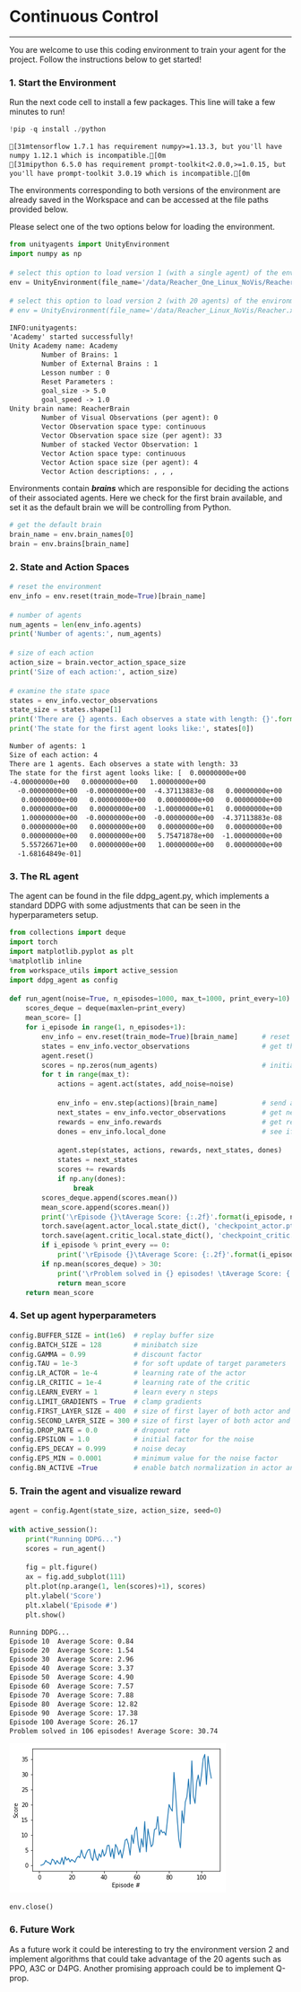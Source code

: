# Continuous Control

---

You are welcome to use this coding environment to train your agent for the project.  Follow the instructions below to get started!

### 1. Start the Environment

Run the next code cell to install a few packages.  This line will take a few minutes to run!


```python
!pip -q install ./python
```

    [31mtensorflow 1.7.1 has requirement numpy>=1.13.3, but you'll have numpy 1.12.1 which is incompatible.[0m
    [31mipython 6.5.0 has requirement prompt-toolkit<2.0.0,>=1.0.15, but you'll have prompt-toolkit 3.0.19 which is incompatible.[0m


The environments corresponding to both versions of the environment are already saved in the Workspace and can be accessed at the file paths provided below.  

Please select one of the two options below for loading the environment.


```python
from unityagents import UnityEnvironment
import numpy as np

# select this option to load version 1 (with a single agent) of the environment
env = UnityEnvironment(file_name='/data/Reacher_One_Linux_NoVis/Reacher_One_Linux_NoVis.x86_64')

# select this option to load version 2 (with 20 agents) of the environment
# env = UnityEnvironment(file_name='/data/Reacher_Linux_NoVis/Reacher.x86_64')
```

    INFO:unityagents:
    'Academy' started successfully!
    Unity Academy name: Academy
            Number of Brains: 1
            Number of External Brains : 1
            Lesson number : 0
            Reset Parameters :
    		goal_size -> 5.0
    		goal_speed -> 1.0
    Unity brain name: ReacherBrain
            Number of Visual Observations (per agent): 0
            Vector Observation space type: continuous
            Vector Observation space size (per agent): 33
            Number of stacked Vector Observation: 1
            Vector Action space type: continuous
            Vector Action space size (per agent): 4
            Vector Action descriptions: , , , 


Environments contain **_brains_** which are responsible for deciding the actions of their associated agents. Here we check for the first brain available, and set it as the default brain we will be controlling from Python.


```python
# get the default brain
brain_name = env.brain_names[0]
brain = env.brains[brain_name]
```

### 2. State and Action Spaces


```python
# reset the environment
env_info = env.reset(train_mode=True)[brain_name]

# number of agents
num_agents = len(env_info.agents)
print('Number of agents:', num_agents)

# size of each action
action_size = brain.vector_action_space_size
print('Size of each action:', action_size)

# examine the state space 
states = env_info.vector_observations
state_size = states.shape[1]
print('There are {} agents. Each observes a state with length: {}'.format(states.shape[0], state_size))
print('The state for the first agent looks like:', states[0])
```

    Number of agents: 1
    Size of each action: 4
    There are 1 agents. Each observes a state with length: 33
    The state for the first agent looks like: [  0.00000000e+00  -4.00000000e+00   0.00000000e+00   1.00000000e+00
      -0.00000000e+00  -0.00000000e+00  -4.37113883e-08   0.00000000e+00
       0.00000000e+00   0.00000000e+00   0.00000000e+00   0.00000000e+00
       0.00000000e+00   0.00000000e+00  -1.00000000e+01   0.00000000e+00
       1.00000000e+00  -0.00000000e+00  -0.00000000e+00  -4.37113883e-08
       0.00000000e+00   0.00000000e+00   0.00000000e+00   0.00000000e+00
       0.00000000e+00   0.00000000e+00   5.75471878e+00  -1.00000000e+00
       5.55726671e+00   0.00000000e+00   1.00000000e+00   0.00000000e+00
      -1.68164849e-01]


### 3. The RL agent 

The agent can be found in the file ddpg_agent.py, which implements a standard DDPG with some adjustments that can be seen in the hyperparameters setup.


```python
from collections import deque
import torch
import matplotlib.pyplot as plt
%matplotlib inline
from workspace_utils import active_session
import ddpg_agent as config

def run_agent(noise=True, n_episodes=1000, max_t=1000, print_every=10):
    scores_deque = deque(maxlen=print_every)
    mean_score= []
    for i_episode in range(1, n_episodes+1):
        env_info = env.reset(train_mode=True)[brain_name]      # reset the environment    
        states = env_info.vector_observations                  # get the current state (for each agent)
        agent.reset()
        scores = np.zeros(num_agents)                          # initialize the score (for each agent)
        for t in range(max_t):
            actions = agent.act(states, add_noise=noise)

            env_info = env.step(actions)[brain_name]           # send all actions to tne environment
            next_states = env_info.vector_observations         # get next state (for each agent)
            rewards = env_info.rewards                         # get reward (for each agent)
            dones = env_info.local_done                        # see if episode finished            
            
            agent.step(states, actions, rewards, next_states, dones)
            states = next_states
            scores += rewards
            if np.any(dones):
                break 
        scores_deque.append(scores.mean())
        mean_score.append(scores.mean())
        print('\rEpisode {}\tAverage Score: {:.2f}'.format(i_episode, np.mean(scores_deque)), end="")
        torch.save(agent.actor_local.state_dict(), 'checkpoint_actor.pth')
        torch.save(agent.critic_local.state_dict(), 'checkpoint_critic.pth')
        if i_episode % print_every == 0:
            print('\rEpisode {}\tAverage Score: {:.2f}'.format(i_episode, np.mean(scores_deque)))
        if np.mean(scores_deque) > 30:
            print('\rProblem solved in {} episodes! \tAverage Score: {:.2f}'.format(i_episode-100, np.mean(scores_deque)))
            return mean_score
    return mean_score
```

### 4. Set up agent hyperparameters


```python
config.BUFFER_SIZE = int(1e6)  # replay buffer size
config.BATCH_SIZE = 128        # minibatch size
config.GAMMA = 0.99            # discount factor
config.TAU = 1e-3              # for soft update of target parameters
config.LR_ACTOR = 1e-4         # learning rate of the actor 
config.LR_CRITIC = 1e-4        # learning rate of the critic
config.LEARN_EVERY = 1         # learn every n steps
config.LIMIT_GRADIENTS = True  # clamp gradients
config.FIRST_LAYER_SIZE = 400  # size of first layer of both actor and critic
config.SECOND_LAYER_SIZE = 300 # size of first layer of both actor and critic
config.DROP_RATE = 0.0         # dropout rate
config.EPSILON = 1.0           # initial factor for the noise
config.EPS_DECAY = 0.999       # noise decay
config.EPS_MIN = 0.0001        # minimum value for the noise factor
config.BN_ACTIVE =True         # enable batch normalization in actor and critic
```

### 5. Train the agent and visualize reward


```python
agent = config.Agent(state_size, action_size, seed=0)

with active_session():
    print("Running DDPG...")
    scores = run_agent()

    fig = plt.figure()
    ax = fig.add_subplot(111)
    plt.plot(np.arange(1, len(scores)+1), scores)
    plt.ylabel('Score')
    plt.xlabel('Episode #')
    plt.show()
```

    Running DDPG...
    Episode 10	Average Score: 0.84
    Episode 20	Average Score: 1.54
    Episode 30	Average Score: 2.96
    Episode 40	Average Score: 3.37
    Episode 50	Average Score: 4.90
    Episode 60	Average Score: 7.57
    Episode 70	Average Score: 7.88
    Episode 80	Average Score: 12.82
    Episode 90	Average Score: 17.38
    Episode 100	Average Score: 26.17
    Problem solved in 106 episodes!	Average Score: 30.74



    
![png](output_13_1.png)
    



```python
env.close()
```

### 6. Future Work
As a future work it could be interesting to try the environment version 2 and implement algorithms that could take advantage of the 20 agents such as PPO, A3C or D4PG.
Another promising approach could be to implement Q-prop.
